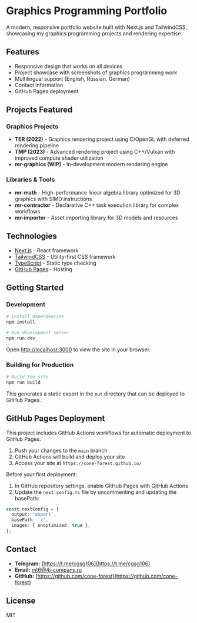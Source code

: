# Graphics Programming Portfolio

A modern, responsive portfolio website built with Next.js and TailwindCSS, showcasing my graphics programming projects and rendering expertise.

## Features

- Responsive design that works on all devices
- Project showcase with screenshots of graphics programming work
- Multilingual support (English, Russian, German)
- Contact information
- GitHub Pages deployment

## Projects Featured

### Graphics Projects
- **TER (2022)** - Graphics rendering project using C/OpenGL with deferred rendering pipeline
- **TMP (2023)** - Advanced rendering project using C++/Vulkan with improved compute shader utilization
- **mr-graphics (WIP)** - In-development modern rendering engine

### Libraries & Tools
- **mr-math** - High-performance linear algebra library optimized for 3D graphics with SIMD instructions
- **mr-contractor** - Declarative C++ task execution library for complex workflows
- **mr-importer** - Asset importing library for 3D models and resources

## Technologies

- [Next.js](https://nextjs.org/) - React framework
- [TailwindCSS](https://tailwindcss.com/) - Utility-first CSS framework
- [TypeScript](https://www.typescriptlang.org/) - Static type checking
- [GitHub Pages](https://pages.github.com/) - Hosting

## Getting Started

### Development

```bash
# Install dependencies
npm install

# Run development server
npm run dev
```

Open [http://localhost:3000](http://localhost:3000) to view the site in your browser.

### Building for Production

```bash
# Build the site
npm run build
```

This generates a static export in the `out` directory that can be deployed to GitHub Pages.

## GitHub Pages Deployment

This project includes GitHub Actions workflows for automatic deployment to GitHub Pages.

1. Push your changes to the `main` branch
2. GitHub Actions will build and deploy your site
3. Access your site at `https://cone-forest.github.io/`

Before your first deployment:

1. In GitHub repository settings, enable GitHub Pages with GitHub Actions
2. Update the `next.config.ts` file by uncommenting and updating the basePath:

```typescript
const nextConfig = {
  output: 'export',
  basePath: '/',
  images: { unoptimized: true },
};
```

## Contact

- **Telegram:** [https://t.me/cgsg106](https://t.me/cgsg106)
- **Email:** mt6@4j-company.ru
- **GitHub:** [https://github.com/cone-forest](https://github.com/cone-forest)

## License

MIT
